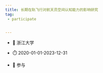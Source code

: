 ```yaml
---
title: 长期在轨飞行对航天员空间认知能力的影响研究
tag:
 - participate

  
---
```

- :notebook: 浙江大学

- :stopwatch: 2020-01-01-2023-12-31

- :boy: 参与